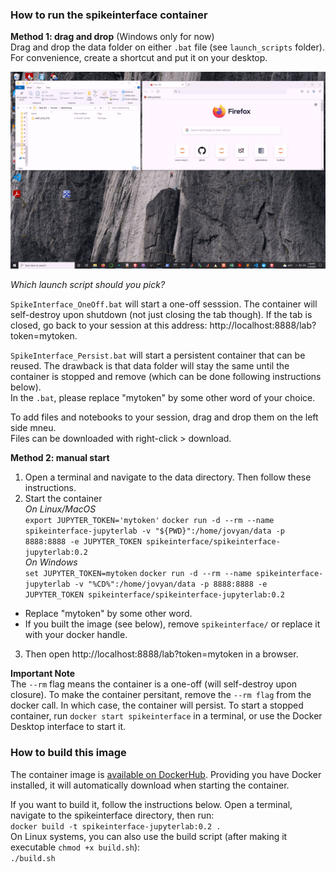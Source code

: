 
### How to run the spikeinterface container
**Method 1: drag and drop**  (Windows only for now)  
Drag and drop the data folder on either `.bat` file (see `launch_scripts` folder).  For convenience, create a shortcut and put it on your desktop.

![Drag and Drop](images/DragAndDropDemo.gif)

_Which launch script should you pick?_   
  
  `SpikeInterface_OneOff.bat` will start a one-off sesssion. The container will self-destroy upon shutdown (not just closing the tab though). If the tab is closed, go back to your session at this address: http://localhost:8888/lab?token=mytoken.  
   
  `SpikeInterface_Persist.bat` will start a persistent container that can be reused. The drawback is that data folder will stay the same until the container is stopped and remove (which can be done following instructions below).  
In the `.bat`, please replace "mytoken" by some other word of your choice.  

To add files and notebooks to your session, drag and drop them on the left side mneu.  
Files can be downloaded with right-click > download.   
  
**Method 2: manual start**  
1. Open a terminal and navigate to the data directory. Then follow these instructions.  
2. Start the container  
*On Linux/MacOS*  
`export JUPYTER_TOKEN='mytoken'`
`docker run -d --rm --name spikeinterface-jupyterlab -v "${PWD}":/home/jovyan/data -p 8888:8888 -e JUPYTER_TOKEN spikeinterface/spikeinterface-jupyterlab:0.2`  
*On Windows*  
`set JUPYTER_TOKEN=mytoken`
`docker run -d --rm --name spikeinterface-jupyterlab -v "%CD%":/home/jovyan/data -p 8888:8888 -e JUPYTER_TOKEN spikeinterface/spikeinterface-jupyterlab:0.2`  
  
  * Replace "mytoken" by some other word. 
  * If you built the image (see below), remove `spikeinterface/` or replace it with your docker handle. 
  
3. Then open http://localhost:8888/lab?token=mytoken in a browser.   



**Important Note**  
The `--rm` flag means the container is a one-off (will self-destroy upon closure). 
To make the container persitant, remove the `--rm flag` from the docker call. In which case, the container will persist. To start a stopped container, run `docker start spikeinterface` in a terminal, or use the Docker Desktop interface to start it.  

### How to build this image
The container image is [available on DockerHub](https://hub.docker.com/repository/docker/spikeinterface/spikeinterface/). Providing you have Docker installed, it will automatically download when starting the container. 

If you want to build it, follow the instructions below.
Open a terminal, navigate to the spikeinterface directory, then run:   
`docker build -t spikeinterface-jupyterlab:0.2 .`  
On Linux systems, you can also use the build script (after making it executable `chmod +x build.sh`):    
`./build.sh`  


  





